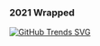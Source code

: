 ### 2021 Wrapped

<!--
**rchhaya/rchhaya** is a ✨ _special_ ✨ repository because its `README.md` (this file) appears on your GitHub profile.

Here are some ideas to get you started:

- 🔭 I’m currently working on ...
- 🌱 I’m currently learning ...
- 👯 I’m looking to collaborate on ...
- 🤔 I’m looking for help with ...
- 💬 Ask me about ...
- 📫 How to reach me: ...
- 😄 Pronouns: ...
- ⚡ Fun fact: ...
-->
[![GitHub Trends SVG](https://api.githubtrends.io/user/svg/rchhaya/repos?time_range=one_year&include_private=True&loc_metric=changed&theme=dark)](https://githubtrends.io)

